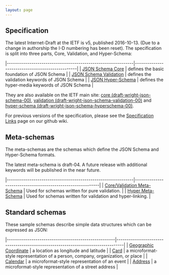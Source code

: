 ```yaml
---
layout: page
---
```


Specification
-------------

The latest Internet-Draft at the IETF is v5, published 2016-10-13. (Due to a change in authorship the I-D numbering has been reset). The specification is split into three parts, Core, Validation, and Hyper-Schema:

|--------------------------------------------------------------|-------------------------------------------------|
| [JSON Schema Core](latest/json-schema-core.html)             | defines the basic foundation of JSON Schema     |
| [JSON Schema Validation](latest/json-schema-validation.html) | defines the validation keywords of JSON Schema  |
| [JSON Hyper-Schema](latest/json-schema-hypermedia.html)      | defines the hyper-media keywords of JSON Schema |

They are also available on the IETF main site: [core (draft-wright-json-schema-00)](http://tools.ietf.org/html/draft-wright-json-schema-00), [validation (draft-wright-json-schema-validation-00)](http://tools.ietf.org/html/draft-wright-json-schema-validation-00) and [hyper-schema (draft-wright-json-schema-hyperschema-00)](http://tools.ietf.org/html/draft-wright-json-schema-hyperschema-00).

For previous versions of the specification, please see the [Specification Links](https://github.com/json-schema-org/json-schema-spec/wiki/Specification-Links) page on our github wiki.

Meta-schemas
------------

The meta-schemas are the schemas which define the JSON Schema and Hyper-Schema formats.

The latest meta-schema is draft-04. A future release with additional keywords will be published in the near future.

|--------------------------------------------------------------|------------------------------------------------------------|
| [Core/Validation Meta-Schema](http://json-schema.org/schema) | Used for schemas written for pure validation.              |
| [Hyper Meta-Schema](http://json-schema.org/hyper-schema)     | Used for schemas written for validation and hyper-linking. |

Standard schemas
----------------

These sample schemas describe simple data structures which can be expressed as JSON:

|-----------------------------------------------------|---------------------------------------------------------------------------------|
| [Geographic Coordinate](http://json-schema.org/geo) | a location as longitude and latitude                                            |
| [Card](http://json-schema.org/card)                 | a microformat-style representation of a person, company, organization, or place |
| [Calendar](http://json-schema.org/calendar)         | a microformat-style representation of an event                                  |
| [Address](http://json-schema.org/address)           | a microformat-style representation of a street address                          |


